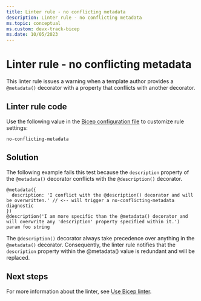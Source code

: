 ```yaml
---
title: Linter rule - no conflicting metadata
description: Linter rule - no conflicting metadata
ms.topic: conceptual
ms.custom: devx-track-bicep
ms.date: 10/05/2023
---
```


# Linter rule - no conflicting metadata

This linter rule issues a warning when a template author provides a `@metadata()` decorator with a property that conflicts with another decorator.

## Linter rule code

Use the following value in the [Bicep configuration file](bicep-config-linter.md) to customize rule settings:

`no-conflicting-metadata`

## Solution

The following example fails this test because the `description` property of the `@metadata()` decorator conflicts with the `@description()` decorator.

```bicep
@metadata({
  description: 'I conflict with the @description() decorator and will be overwritten.' // <-- will trigger a no-conflicting-metadata diagnostic
})
@description('I am more specific than the @metadata() decorator and will overwrite any 'description' property specified within it.')
param foo string
```

The `@description()` decorator always take precedence over anything in the `@metadata()` decorator. Consequently, the linter rule notifies that the `description` property within the @metadata() value is redundant and will be replaced.

## Next steps

For more information about the linter, see [Use Bicep linter](./linter.md).
